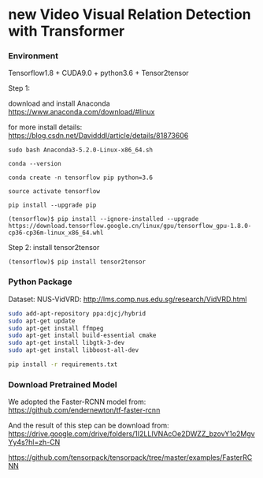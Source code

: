 # new Video Visual Relation Detection with Transformer

### Environment

Tensorflow1.8 + CUDA9.0 + python3.6 + Tensor2tensor

Step 1: 
  
  download and install Anaconda 
  https://www.anaconda.com/download/#linux
  
  for more install details: 
  https://blog.csdn.net/Davidddl/article/details/81873606
  
```
sudo bash Anaconda3-5.2.0-Linux-x86_64.sh

conda --version

conda create -n tensorflow pip python=3.6

source activate tensorflow

pip install --upgrade pip

(tensorflow)$ pip install --ignore-installed --upgrade https://download.tensorflow.google.cn/linux/gpu/tensorflow_gpu-1.8.0-cp36-cp36m-linux_x86_64.whl
```

Step 2: install tensor2tensor
```
(tensorflow)$ pip install tensor2tensor
```

### Python Package

Dataset:
NUS-VidVRD: http://lms.comp.nus.edu.sg/research/VidVRD.html
```bash
sudo add-apt-repository ppa:djcj/hybrid
sudo apt-get update
sudo apt-get install ffmpeg
sudo apt-get install build-essential cmake
sudo apt-get install libgtk-3-dev
sudo apt-get install libboost-all-dev
```

```bash
pip install -r requirements.txt
```

### Download Pretrained Model

We adopted the Faster-RCNN model from: https://github.com/endernewton/tf-faster-rcnn

And the result of this step can be download from: https://drive.google.com/drive/folders/1I2LLIVNAcOe2DWZZ_bzovY1o2MgvYy4s?hl=zh-CN

https://github.com/tensorpack/tensorpack/tree/master/examples/FasterRCNN